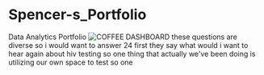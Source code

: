 # Spencer-s_Portfolio
Data Analytics Portfolio
![COFFEE DASHBOARD](https://github.com/UnaziSpencer/Spencer-s_Portfolio/assets/101342225/4b648cce-5627-49a9-a5a6-832aa3b47ef4)
these questions are diverse so i would want to answer 24 first they say what would i want to hear again about hiv testing so one thing that actually we've been doing is utilizing our own space to test so one
